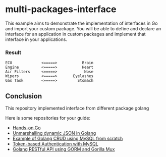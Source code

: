 # multi-packages-interface

This example aims to demonstrate the implementation of interfaces in Go and import your custom package. You will be able to define and declare an interface for an application in custom packages and implement that interface in your applications.

### Result

```
ECU             <=====>           Brain
Engine          <=====>           Heart
Air Filters     <=====>            Nose
Wipers          <=====>       Eyelashes
Gas Task        <=====>         Stomach
```


## Conclusion

This repository implemented interface from different package golang

Here is some repositories for your guide:

- [Hands-on Go](https://github.com/hashi7412/handson-go)
- [Unmarshalling dynamic JSON in Golang](https://github.com/hashi7412/unmarshalling-dynamic-json)
- [Example of Golang CRUD using MySQL from scratch](https://github.com/hashi7412/CRUD-with-MySQL)
- [Token-based Authentication with MySQL](https://github.com/hashi7412/tokenbased-authentication)
- [Golang RESTful API using GORM and Gorilla Mux](https://github.com/hashi7412/RestfulAPI-with-GORM-and-GorillaMux)
